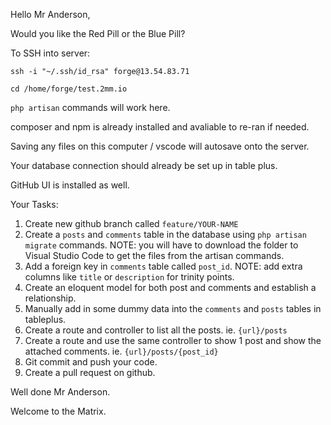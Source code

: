 Hello Mr Anderson,

Would you like the Red Pill or the Blue Pill?

To SSH into server:

`ssh -i "~/.ssh/id_rsa" forge@13.54.83.71`

`cd /home/forge/test.2mm.io`

`php artisan` commands will work here.

composer and npm is already installed and avaliable to re-ran if needed.

Saving any files on this computer / vscode will autosave onto the server.

Your database connection should already be set up in table plus.

GitHub UI is installed as well.

Your Tasks:
1. Create new github branch called `feature/YOUR-NAME`
2. Create a `posts` and `comments` table in the database using `php artisan migrate` commands. NOTE: you will have to download the folder to Visual Studio Code to get the files from the artisan commands.
3. Add a foreign key in `comments` table called `post_id`. NOTE: add extra columns like `title` or `description` for trinity points. 
4. Create an eloquent model for both post and comments and establish a relationship.
5. Manually add in some dummy data into the `comments` and `posts` tables in tableplus.
6. Create a route and controller to list all the posts. ie. `{url}/posts`
7. Create a route and use the same controller to show 1 post and show the attached comments. ie. `{url}/posts/{post_id}`
8. Git commit and push your code.
9. Create a pull request on github.

Well done Mr Anderson. 

Welcome to the Matrix.
